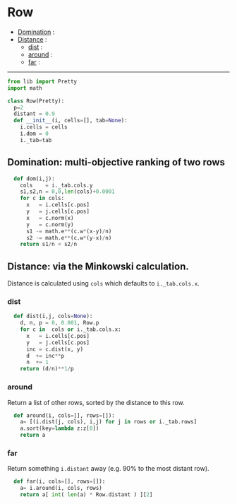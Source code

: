 # Row

- [Domination](#domination) : 
- [Distance](#distance) : 
  - [dist](#dist) : 
  - [around](#around) : 
  - [far](#far) : 

---------------

```py
from lib import Pretty
import math

class Row(Pretty):
  p=2
  distant = 0.9
  def __init__(i, cells=[], tab=None):
    i.cells = cells
    i.dom = 0
    i._tab=tab
```
## Domination: multi-objective ranking of two rows

```py
  def dom(i,j):
    cols    = i._tab.cols.y
    s1,s2,n = 0,0,len(cols)+0.0001
    for c in cols:
      x   = i.cells[c.pos]
      y   = j.cells[c.pos]
      x   = c.norm(x)
      y   = c.norm(y)
      s1 -= math.e**(c.w*(x-y)/n)
      s2 -= math.e**(c.w*(y-x)/n)
    return s1/n < s2/n
```
## Distance: via the Minkowski  calculation.
Distance is calculated using `cols` which defaults to `i._tab.cols.x`.
### dist
```py
  def dist(i,j, cols=None):
    d, n, p = 0, 0.001, Row.p
    for c in  cols or i._tab.cols.x:
      x   = i.cells[c.pos]
      y   = j.cells[c.pos]
      inc = c.dist(x, y)
      d  += inc**p
      n  += 1
    return (d/n)**1/p
```

### around
Return a list of other rows, sorted by
the distance to this row.
```py
  def around(i, cols=[], rows=[]):
    a= [(i.dist(j, cols), i,j) for j in rows or i._tab.rows]
    a.sort(key=lambda z:z[0])
    return a
```
### far
Return something `i.distant` away (e.g. 90%
to the most distant row).

```py
  def far(i, cols=[], rows=[]):
    a= i.around(i, cols, rows)
    return a[ int( len(a) * Row.distant ) ][2]
```
